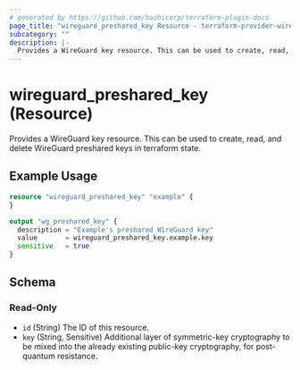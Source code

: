 ```yaml
---
# generated by https://github.com/hashicorp/terraform-plugin-docs
page_title: "wireguard_preshared_key Resource - terraform-provider-wireguard"
subcategory: ""
description: |-
  Provides a WireGuard key resource. This can be used to create, read, and delete WireGuard preshared keys in terraform state.
---
```


# wireguard_preshared_key (Resource)

Provides a WireGuard key resource. This can be used to create, read, and delete WireGuard preshared keys in terraform state.

## Example Usage

```terraform
resource "wireguard_preshared_key" "example" {
}

output "wg_preshared_key" {
  description = "Example's preshared WireGuard key"
  value       = wireguard_preshared_key.example.key
  sensitive   = true
}
```

<!-- schema generated by tfplugindocs -->
## Schema

### Read-Only

- `id` (String) The ID of this resource.
- `key` (String, Sensitive) Additional layer of symmetric-key cryptography to be mixed into the already existing public-key cryptography, for post-quantum resistance.


